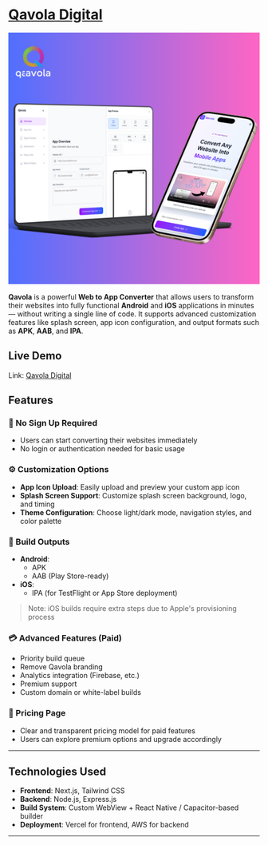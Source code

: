 # [Qavola Digital](https://qavloa.com)
![Qavola Preview](https://github.com/personalUseHossain/Qavola/blob/main/Qavola.png?raw=true)

**Qavola** is a powerful **Web to App Converter** that allows users to transform their websites into fully functional **Android** and **iOS** applications in minutes — without writing a single line of code. It supports advanced customization features like splash screen, app icon configuration, and output formats such as **APK**, **AAB**, and **IPA**.

## Live Demo
Link: [Qavola Digital](https://qavloa.com)

## Features

### 🧩 No Sign Up Required
- Users can start converting their websites immediately
- No login or authentication needed for basic usage

### ⚙️ Customization Options
- **App Icon Upload**: Easily upload and preview your custom app icon
- **Splash Screen Support**: Customize splash screen background, logo, and timing
- **Theme Configuration**: Choose light/dark mode, navigation styles, and color palette

### 📲 Build Outputs
- **Android**:
  - APK
  - AAB (Play Store-ready)
- **iOS**:
  - IPA (for TestFlight or App Store deployment)
  
> Note: iOS builds require extra steps due to Apple's provisioning process

### 💳 Advanced Features (Paid)
- Priority build queue
- Remove Qavola branding
- Analytics integration (Firebase, etc.)
- Premium support
- Custom domain or white-label builds

### 💼 Pricing Page
- Clear and transparent pricing model for paid features
- Users can explore premium options and upgrade accordingly

---

## Technologies Used
- **Frontend**: Next.js, Tailwind CSS
- **Backend**: Node.js, Express.js
- **Build System**: Custom WebView + React Native / Capacitor-based builder
- **Deployment**: Vercel for frontend, AWS for backend

---

